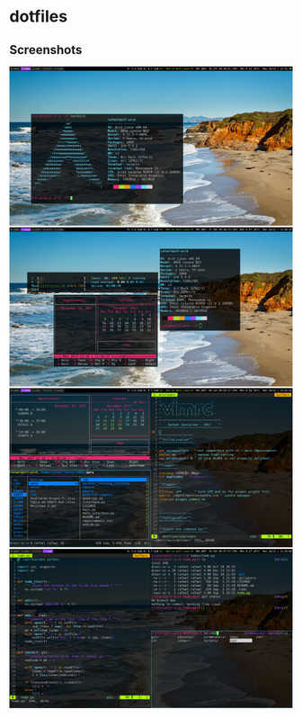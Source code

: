 # dotfiles

## Screenshots

![Screenshot1](screenshots/01.png)  
![Screenshot2](screenshots/02.png)  
![Screenshot3](screenshots/03.png)  
![Screenshot4](screenshots/04.png)  


